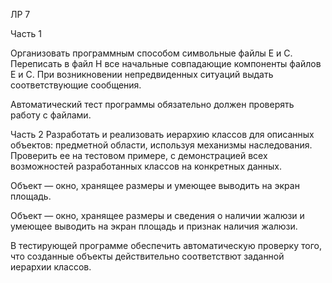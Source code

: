 ЛР 7

Часть 1

Организовать программным способом символьные файлы Е и С. Переписать в файл 
Н все начальные совпадающие компоненты файлов Е и С. При возникновении 
непредвиденных ситуаций выдать соответствующие сообщения.

Автоматический тест программы обязательно должен проверять работу с файлами.

Часть 2
Разработать и реализовать иерархию классов для описанных объектов:
предметной области, используя механизмы наследования. Проверить ее
на тестовом примере, с демонстрацией всех возможностей разработанных 
классов на конкретных данных.

Объект — окно, хранящее размеры и умеющее выводить на экран площадь.

Объект — окно, хранящее размеры и сведения о наличии жалюзи и
умеющее выводить на экран площадь и признак наличия жалюзи.

В тестирующей программе обеспечить автоматическую проверку того, 
что созданные объекты действительно соответствют заданной иерархии 
классов.
